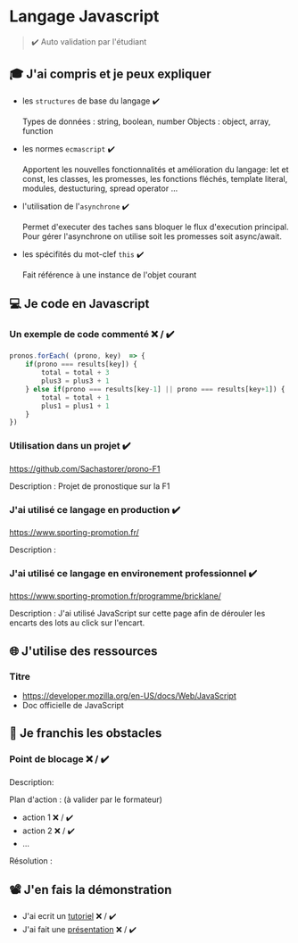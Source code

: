 # Langage Javascript

> ✔️ Auto validation par l'étudiant

## 🎓 J'ai compris et je peux expliquer

- les `structures` de base du langage ✔️

  Types de données : string, boolean, number
  Objects : object, array, function
  
- les normes `ecmascript` ✔️
  
  Apportent les nouvelles fonctionnalités et amélioration du langage:
  let et const, les classes, les promesses, les fonctions fléchés, template literal, modules, destucturing, spread operator ...
  
- l'utilisation de l'`asynchrone` ✔️
  
  Permet d'executer des taches sans bloquer le flux d'execution principal.
  Pour gérer l'asynchrone on utilise soit les promesses soit async/await.
  
- les spécifités du mot-clef `this` ✔️
  
  Fait référence à une instance de l'objet courant

## 💻 Je code en Javascript

### Un exemple de code commenté ❌ / ✔️

```javascript
pronos.forEach( (prono, key)  => {
    if(prono === results[key]) {
        total = total + 3
        plus3 = plus3 + 1
    } else if(prono === results[key-1] || prono === results[key+1]) {
        total = total + 1
        plus1 = plus1 + 1
    } 
})
```

### Utilisation dans un projet ✔️

https://github.com/Sachastorer/prono-F1

Description :
Projet de pronostique sur la F1

### J'ai utilisé ce langage en production ✔️

https://www.sporting-promotion.fr/

Description :

### J'ai utilisé ce langage en environement professionnel  ✔️
https://www.sporting-promotion.fr/programme/bricklane/

Description :
J'ai utilisé JavaScript sur cette page afin de dérouler les encarts des lots au click sur l'encart.

## 🌐 J'utilise des ressources

### Titre

- https://developer.mozilla.org/en-US/docs/Web/JavaScript
- Doc officielle de JavaScript 

## 🚧 Je franchis les obstacles

### Point de blocage ❌ / ✔️

Description:

Plan d'action : (à valider par le formateur)

- action 1 ❌ / ✔️
- action 2 ❌ / ✔️
- ...

Résolution :

## 📽️ J'en fais la démonstration

- J'ai ecrit un [tutoriel](...) ❌ / ✔️
- J'ai fait une [présentation](...) ❌ / ✔️

